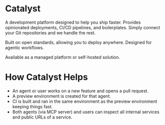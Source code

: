 # Catalyst

A development platform designed to help you ship faster. Provides opinionated deployments, CI/CD pipelines, and boilerplates. Simply connect your Git repositories and we handle the rest.

Built on open standards, allowing you to deploy anywhere. Designed for agentic workflows.

Available as a managed platform or self-hosted solution.

# How Catalyst Helps

- An agent or user works on a new feature and opens a pull request.
- A preview environment is created for that agent.
- CI is built and ran in the same environment as the preview environment keeping things fast.
- Both agents (via MCP server) and users can inspect all internal services and public URLs of a service.
